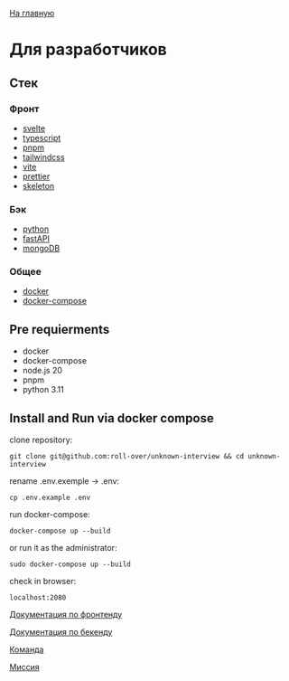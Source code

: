 [На главную](../README.md)

# Для разработчиков

## Стек

### Фронт

- [svelte](https://svelte.dev/)
- [typescript](<(https://www.typescriptlang.org/)>)
- [pnpm](https://pnpm.io/)
- [tailwindcss](https://tailwindcss.com/)
- [vite](https://vitejs.dev/)
- [prettier](https://prettier.io/)
- [skeleton](https://www.skeleton.dev/)

### Бэк

- [python](https://www.python.org/)
- [fastAPI](https://fastapi.tiangolo.com/)
- [mongoDB](https://www.mongodb.com/)

### Общее

- [docker](https://www.docker.com/)
- [docker-compose](https://docs.docker.com/compose/)

## Pre requierments

- docker
- docker-compose
- node.js 20
- pnpm
- python 3.11

## Install and Run via docker compose

clone repository:
```
git clone git@github.com:roll-over/unknown-interview && cd unknown-interview
```
rename .env.exemple -> .env:
```
cp .env.example .env
```
run docker-compose:
```
docker-compose up --build
```
or run it as the administrator:
```
sudo docker-compose up --build
```
check in browser:
```
localhost:2080
```



[Документация по фронтенду](./../frontend/README.md)

[Документация по бекенду](./../backend/README.md)

[Команда](./command.md)

[Миссия](./mission.md)
